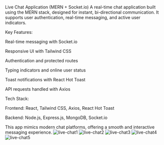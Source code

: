 Live Chat Application (MERN + Socket.io)
A real-time chat application built using the MERN stack, designed for instant, bi-directional communication. It supports user authentication, real-time messaging, and active user indicators.

Key Features:

Real-time messaging with Socket.io

Responsive UI with Tailwind CSS

Authentication and protected routes

Typing indicators and online user status

Toast notifications with React Hot Toast

API requests handled with Axios

Tech Stack:

Frontend: React, Tailwind CSS, Axios, React Hot Toast

Backend: Node.js, Express.js, MongoDB, Socket.io

This app mimics modern chat platforms, offering a smooth and interactive messaging experience.
![live-chat1](https://github.com/user-attachments/assets/176b7578-b948-47b1-af5a-19ae51f76379)
![live-chat2](https://github.com/user-attachments/assets/4133d55a-e3e8-46b9-a149-3027874c885a)
![live-chat3](https://github.com/user-attachments/assets/0fbabbf5-bc53-486f-8288-db8e9290b603)
![live-chat4](https://github.com/user-attachments/assets/33e97962-0244-472d-9c10-1420611e2765)
![live-chat5](https://github.com/user-attachments/assets/55be653b-322a-433e-ad92-0d7431f2941c)




